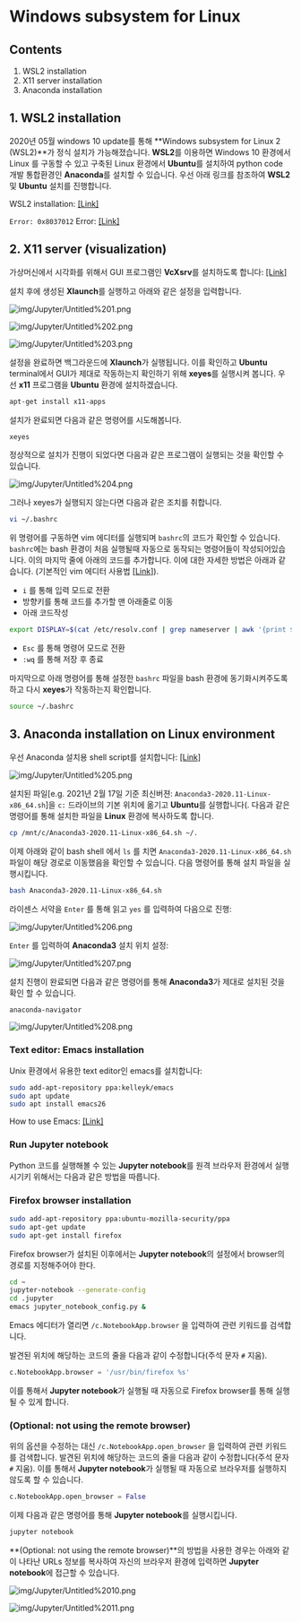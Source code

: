 Windows subsystem for Linux
====================================
## Contents
1. WSL2 installation
2. X11 server installation
3. Anaconda installation

## 1. WSL2 installation

2020년 05월 windows 10 update를 통해 **Windows subsystem for Linux 2 (WSL2)**가 정식 설치가 가능해졌습니다. **WSL2**를 이용하면 Windows 10 환경에서 Linux 를 구동할 수 있고 구축된 Linux 환경에서 **Ubuntu**를 설치하여 python code 개발 통합환경인 **Anaconda**를 설치할 수 있습니다. 우선 아래 링크를 참조하여 **WSL2** 및 **Ubuntu** 설치를 진행합니다.

WSL2 installation: [[Link]](https://docs.microsoft.com/en-us/windows/wsl/install-win10) 

`Error: 0x8037012` Error: [[Link]](https://stackoverflow.com/questions/62340566/fix-wslregisterdistribution-failed-with-error-0x80370102)

## 2. X11 server (visualization)

가상머신에서 시각화를 위해서 GUI 프로그램인 **VcXsrv**를 설치하도록 합니다: [[Link]](https://sourceforge.net/projects/vcxsrv/)

설치 후에 생성된 **Xlaunch**를 실행하고 아래와 같은 설정을 입력합니다.

![img/Jupyter/Untitled%201.png](img/Jupyter/Untitled%201.png)

![img/Jupyter/Untitled%202.png](img/Jupyter/Untitled%202.png)

![img/Jupyter/Untitled%203.png](img/Jupyter/Untitled%203.png)

설정을 완료하면 백그라운드에 **Xlaunch**가 실행됩니다. 이를 확인하고 **Ubuntu** terminal에서 GUI가 제대로 작동하는지 확인하기 위해 **xeyes**를 실행시켜 봅니다. 우선 **x11** 프로그램을 **Ubuntu** 환경에 설치하겠습니다.

```bash
apt-get install x11-apps
```

설치가 완료되면 다음과 같은 명령어를 시도해봅니다.

```bash
xeyes
```

정상적으로 설치가 진행이 되었다면 다음과 같은 프로그램이 실행되는 것을 확인할 수 있습니다.

![img/Jupyter/Untitled%204.png](img/Jupyter/Untitled%204.png)

그러나 xeyes가 실행되지 않는다면 다음과 같은 조치를 취합니다.

```bash
vi ~/.bashrc
```

위 명령어를 구동하면 vim 에디터를 실행되며 `bashrc`의 코드가 확인할 수 있습니다. `bashrc`에는 bash 환경이 처음 실행될때 자동으로 동작되는 명령어들이 작성되어있습니다. 이의 마지막 줄에 아래의 코드를 추가합니다. 이에 대한 자세한 방법은 아래과 같습니다. (기본적인 vim 에디터 사용법 [[Link]](https://devhints.io/vim)).

- `i` 를 통해 입력 모드로 전환
- 방향키를 통해 코드를 추가할 맨 아래줄로 이동
- 아래 코드작성

```bash
export DISPLAY=$(cat /etc/resolv.conf | grep nameserver | awk '{print $2}'):0
```

- `Esc` 를 통해 명령어 모드로 전환
- `:wq` 를 통해 저장 후 종료

마지막으로 아래 명령어를 통해 설정한 `bashrc` 파일을 bash 환경에 동기화시켜주도록 하고 다시 **xeyes**가 작동하는지 확인합니다.

```bash
source ~/.bashrc
```

## 3. Anaconda installation on Linux environment

우선 Anaconda 설치용 shell script를 설치합니다: [[Link]](https://www.anaconda.com/distribution/#download-section)

![img/Jupyter/Untitled%205.png](img/Jupyter/Untitled%205.png)

설치된 파일[e.g. 2021년 2월 17일 기준 최신버젼: `Anaconda3-2020.11-Linux-x86_64.sh`]을 `c:` 드라이브의 기본 위치에 옮기고 **Ubuntu**를 실행합니다(. 다음과 같은 명령어를 통해 설치한 파일을 **Linux** 환경에 복사하도록 합니다. 

```bash
cp /mnt/c/Anaconda3-2020.11-Linux-x86_64.sh ~/.
```

이제 아래와 같이 bash shell 에서 `ls` 를 치면 `Anaconda3-2020.11-Linux-x86_64.sh`  파일이 해당 경로로 이동했음을 확인할 수 있습니다. 다음 명령어를 통해 설치 파일을 실행시킵니다.

```bash
bash Anaconda3-2020.11-Linux-x86_64.sh
```

라이센스 서약을 `Enter` 를 통해 읽고 `yes` 를 입력하여 다음으로 진행:

![img/Jupyter/Untitled%206.png](img/Jupyter/Untitled%206.png)

`Enter` 를 입력하여 **Anaconda3** 설치 위치 설정:

![img/Jupyter/Untitled%207.png](img/Jupyter/Untitled%207.png)

설치 진행이 완료되면 다음과 같은 명령어를 통해 **Anaconda3**가 제대로 설치된 것을 확인 할 수 있습니다.

```bash
anaconda-navigator
```

![img/Jupyter/Untitled%208.png](img/Jupyter/Untitled%208.png)



### Text editor: Emacs installation

Unix 환경에서 유용한 text editor인 emacs를 설치합니다:

```bash
sudo add-apt-repository ppa:kelleyk/emacs
sudo apt update
sudo apt install emacs26
```

How to use Emacs: [[Link]](https://www.gnu.org/software/emacs/refcards/pdf/refcard.pdf)


### Run Jupyter notebook

Python 코드를 실행해볼 수 있는 **Jupyter notebook**를 원격 브라우저 환경에서 실행시기키 위해서는 다음과 같은 방법을 따릅니다.


### Firefox browser installation

```bash
sudo add-apt-repository ppa:ubuntu-mozilla-security/ppa
sudo apt-get update
sudo apt-get install firefox
```

Firefox browser가 설치된 이후에서는 **Jupyter notebook**의 설정에서 browser의 경로를 지정해주어야 한다.

```bash
cd ~
jupyter-notebook --generate-config
cd .jupyter
emacs jupyter_notebook_config.py &
```

Emacs 에디터가 열리면 `/c.NotebookApp.browser` 을 입력하여 관련 키워드를 검색합니다.


발견된 위치에 해당하는 코드의 줄을 다음과 같이 수정합니다(주석 문자 `#` 지움). 

```python
c.NotebookApp.browser = '/usr/bin/firefox %s'
```

이를 통해서  **Jupyter notebook**가 실행될 때 자동으로 Firefox browser를 통해 실행될 수 있게 합니다.


### (Optional: not using the remote browser)

위의 옵션을 수정하는 대신 `/c.NotebookApp.open_browser` 을 입력하여 관련 키워드를 검색합니다. 발견된 위치에 해당하는 코드의 줄을 다음과 같이 수정합니다(주석 문자 `#` 지움).  이를 통해서  **Jupyter notebook**가 실행될 때 자동으로 브라우저를 실행하지 않도록 할 수 있습니다.

```python
c.NotebookApp.open_browser = False
```

이제 다음과 같은 명령어를 통해 **Jupyter notebook**를 실행시킵니다.

```python
jupyter notebook
```

**(Optional: not using the remote browser)**의 방법을 사용한 경우는 아래와 같이 나타난 URLs 정보를 복사하여 자신의 브라우저 환경에 입력하면 **Jupyter notebook**에 접근할 수 있습니다.

![img/Jupyter/Untitled%2010.png](img/Jupyter/Untitled%2010.png)

![img/Jupyter/Untitled%2011.png](img/Jupyter/Untitled%2011.png)

